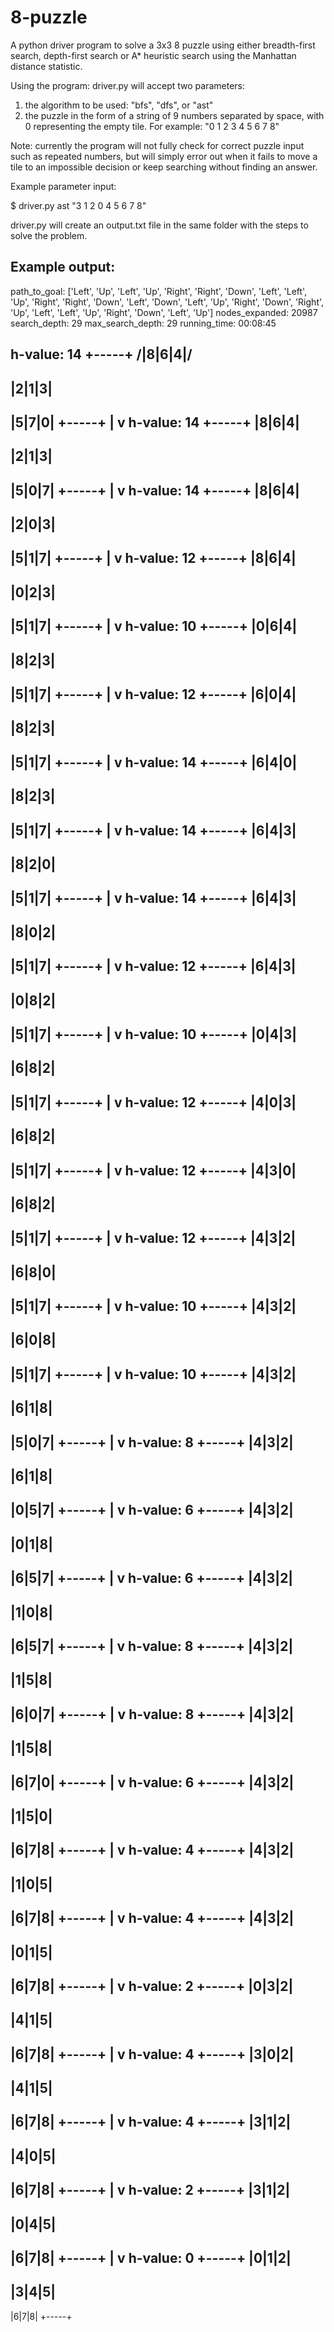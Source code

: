 # 8-puzzle
A python driver program to solve a 3x3 8 puzzle using either breadth-first search, depth-first search or A* heuristic search using the Manhattan distance statistic.  

Using the program: 
driver.py will accept two parameters: 

  1. the algorithm to be used: "bfs", "dfs", or "ast"
  2. the puzzle in the form of a string of 9 numbers separated by space, with 0 representing the empty tile. For example: "0 1 2 3 4 5 6 7 8"
  
  Note: currently the program will not fully check for correct puzzle input such as repeated numbers, but will simply error out when it fails 
  to move a tile to an impossible decision or keep searching without finding an answer. 
  
  Example parameter input: 
  
  $ driver.py ast "3 1 2 0 4 5 6 7 8"

driver.py will create an output.txt file in the same folder with the steps to solve the problem.

## Example output: 

path_to_goal:     ['Left', 'Up', 'Left', 'Up', 'Right', 'Right', 'Down', 'Left', 'Left', 'Up', 'Right', 'Right', 'Down', 'Left', 'Down', 'Left', 'Up', 'Right', 'Down', 'Right', 'Up', 'Left', 'Left', 'Up', 'Right', 'Down', 'Left', 'Up']
nodes_expanded:   20987
search_depth:     29
max_search_depth: 29
running_time:     00:08:45

h-value: 14
+-----+
/|8|6|4|/
-------
|2|1|3|
-------
|5|7|0|
+-----+
   |
   v
h-value: 14
+-----+
|8|6|4|
-------
|2|1|3|
-------
|5|0|7|
+-----+
   |
   v
h-value: 14
+-----+
|8|6|4|
-------
|2|0|3|
-------
|5|1|7|
+-----+
   |
   v
h-value: 12
+-----+
|8|6|4|
-------
|0|2|3|
-------
|5|1|7|
+-----+
   |
   v
h-value: 10
+-----+
|0|6|4|
-------
|8|2|3|
-------
|5|1|7|
+-----+
   |
   v
h-value: 12
+-----+
|6|0|4|
-------
|8|2|3|
-------
|5|1|7|
+-----+
   |
   v
h-value: 14
+-----+
|6|4|0|
-------
|8|2|3|
-------
|5|1|7|
+-----+
   |
   v
h-value: 14
+-----+
|6|4|3|
-------
|8|2|0|
-------
|5|1|7|
+-----+
   |
   v
h-value: 14
+-----+
|6|4|3|
-------
|8|0|2|
-------
|5|1|7|
+-----+
   |
   v
h-value: 12
+-----+
|6|4|3|
-------
|0|8|2|
-------
|5|1|7|
+-----+
   |
   v
h-value: 10
+-----+
|0|4|3|
-------
|6|8|2|
-------
|5|1|7|
+-----+
   |
   v
h-value: 12
+-----+
|4|0|3|
-------
|6|8|2|
-------
|5|1|7|
+-----+
   |
   v
h-value: 12
+-----+
|4|3|0|
-------
|6|8|2|
-------
|5|1|7|
+-----+
   |
   v
h-value: 12
+-----+
|4|3|2|
-------
|6|8|0|
-------
|5|1|7|
+-----+
   |
   v
h-value: 10
+-----+
|4|3|2|
-------
|6|0|8|
-------
|5|1|7|
+-----+
   |
   v
h-value: 10
+-----+
|4|3|2|
-------
|6|1|8|
-------
|5|0|7|
+-----+
   |
   v
h-value: 8
+-----+
|4|3|2|
-------
|6|1|8|
-------
|0|5|7|
+-----+
   |
   v
h-value: 6
+-----+
|4|3|2|
-------
|0|1|8|
-------
|6|5|7|
+-----+
   |
   v
h-value: 6
+-----+
|4|3|2|
-------
|1|0|8|
-------
|6|5|7|
+-----+
   |
   v
h-value: 8
+-----+
|4|3|2|
-------
|1|5|8|
-------
|6|0|7|
+-----+
   |
   v
h-value: 8
+-----+
|4|3|2|
-------
|1|5|8|
-------
|6|7|0|
+-----+
   |
   v
h-value: 6
+-----+
|4|3|2|
-------
|1|5|0|
-------
|6|7|8|
+-----+
   |
   v
h-value: 4
+-----+
|4|3|2|
-------
|1|0|5|
-------
|6|7|8|
+-----+
   |
   v
h-value: 4
+-----+
|4|3|2|
-------
|0|1|5|
-------
|6|7|8|
+-----+
   |
   v
h-value: 2
+-----+
|0|3|2|
-------
|4|1|5|
-------
|6|7|8|
+-----+
   |
   v
h-value: 4
+-----+
|3|0|2|
-------
|4|1|5|
-------
|6|7|8|
+-----+
   |
   v
h-value: 4
+-----+
|3|1|2|
-------
|4|0|5|
-------
|6|7|8|
+-----+
   |
   v
h-value: 2
+-----+
|3|1|2|
-------
|0|4|5|
-------
|6|7|8|
+-----+
   |
   v
h-value: 0
+-----+
|0|1|2|
-------
|3|4|5|
-------
|6|7|8|
+-----+

